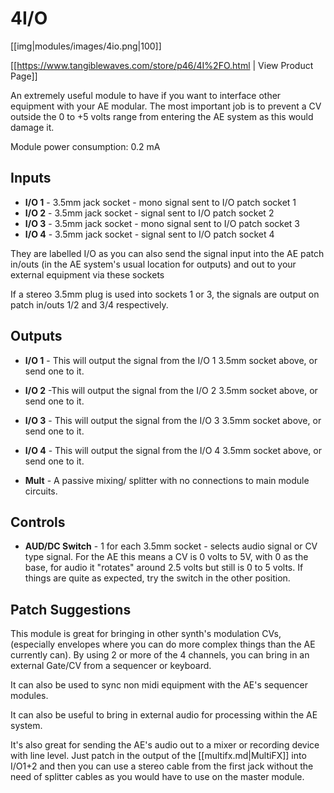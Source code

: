 # 4I/O

[[img|modules/images/4io.png|100]]

[[https://www.tangiblewaves.com/store/p46/4I%2FO.html | View Product Page]]

An extremely useful module to have if you want to interface other equipment with your AE modular. The most important job is to prevent  a CV outside the 0 to +5 volts range from entering the AE system as this would damage it.

Module power consumption: 0.2 mA

## Inputs

* **I/O 1** - 3.5mm jack socket - mono signal sent to I/O patch socket 1
* **I/O 2** - 3.5mm jack socket - signal sent to I/O patch socket 2
* **I/O 3** - 3.5mm jack socket - mono signal sent to I/O patch socket 3
* **I/O 4** - 3.5mm jack socket - signal sent to I/O patch socket 4

They are labelled I/O as you can also send the signal input into the AE patch in/outs (in the AE system's usual location for outputs) and out to your external equipment via these sockets

If a stereo 3.5mm plug is used into sockets 1 or 3, the signals are output on patch in/outs 1/2 and 3/4 respectively.

## Outputs

* **I/O 1** - This will output the signal from the I/O 1 3.5mm socket above, or send one to it.
* **I/O 2** -This will output the signal from the I/O 2 3.5mm socket above, or send one to it.
* **I/O 3** - This will output the signal from the I/O 3 3.5mm socket above, or send one to it.
* **I/O 4** - This will output the signal from the I/O 4 3.5mm socket above, or send one to it.

* **Mult** - A passive mixing/ splitter with no connections to main module circuits.

## Controls

* **AUD/DC Switch** - 1 for each 3.5mm socket - selects audio signal or CV type signal. For the AE this means a CV is 0 volts to 5V, with 0 as the base, for audio it "rotates" around 2.5 volts but still is 0 to 5 volts. If things are quite as expected, try the switch in the other position.

## Patch Suggestions

This module is  great for bringing in other synth's modulation CVs, (especially envelopes where you can do more complex things than the AE currently can). By using 2 or more of the 4 channels, you can bring in an external Gate/CV from a sequencer or keyboard. 

It can also be used to sync non midi equipment with the AE's sequencer modules.

It can also be useful to bring in external audio for processing within the AE system.

It's also great for sending the AE's audio out to a mixer or recording device with line level. Just patch in the output of the [[multifx.md|MultiFX]] into I/O1+2 and then you can use a stereo cable from the first jack without the need of splitter cables as you would have to use on the master module.
